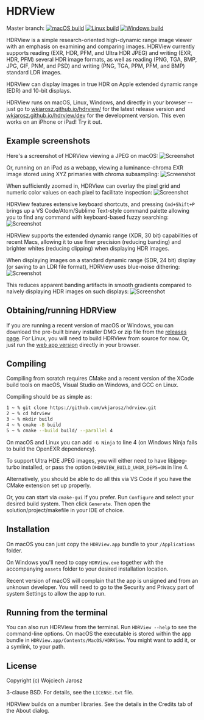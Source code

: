 # HDRView

Master branch:
[![macOS build](https://github.com/wkjarosz/hdrview/actions/workflows/ci-mac.yml/badge.svg?branch=master)](https://github.com/wkjarosz/hdrview/actions/workflows/ci-mac.yml)
[![Linux build](https://github.com/wkjarosz/hdrview/actions/workflows/ci-linux.yml/badge.svg?branch=master)](https://github.com/wkjarosz/hdrview/actions/workflows/ci-linux.yml)
[![Windows build](https://github.com/wkjarosz/hdrview/actions/workflows/ci-windows.yml/badge.svg?branch=master)](https://github.com/wkjarosz/hdrview/actions/workflows/ci-windows.yml)

HDRView is a simple research-oriented high-dynamic range image viewer with an emphasis on examining and comparing images. HDRView currently supports reading (EXR, HDR, PFM, and Ultra HDR JPEG) and writing (EXR, HDR, PFM) several HDR image formats, as well as reading (PNG, TGA, BMP, JPG, GIF, PNM, and PSD) and writing (PNG, TGA, PPM, PFM, and BMP) standard LDR images.

HDRView can display images in true HDR on Apple extended dynamic range (EDR) and 10-bit displays.

HDRView runs on macOS, Linux, Windows, and directly in your browser -- just go to [wkjarosz.github.io/hdrview/](https://wkjarosz.github.io/hdrview/) for the latest release version and [wkjarosz.github.io/hdrview/dev](https://wkjarosz.github.io/hdrview/dev) for the development version. This even works on an iPhone or iPad! Try it out.

## Example screenshots
Here's a screenshot of HDRView viewing a JPEG on macOS:
![Screenshot](resources/screenshot-mac.png "Screenshot macOS")

Or, running on an iPad as a webapp, viewing a luminance-chroma EXR image stored using XYZ primaries with chroma subsampling:
![Screenshot](resources/screenshot-ipad.jpg "Screenshot iPad")

When sufficiently zoomed in, HDRView can overlay the pixel grid and numeric color values on each pixel to facilitate inspection:
![Screenshot](resources/screenshot-zoomed.png "Screenshot Zoomed-in")

HDRView features extensive keyboard shortcuts, and pressing `Cmd+Shift+P` brings up a VS Code/Atom/Sublime Text-style command palette allowing you to find any command with keyboard-based fuzzy searching:
![Screenshot](resources/screenshot-command-palette.png "Screenshot of command palette")

HDRView supports the extended dynamic range (XDR, 30 bit) capabilities of recent Macs, allowing it to use finer precision (reducing banding) and brighter whites (reducing clipping) when displaying HDR images.

When displaying images on a standard dynamic range (SDR, 24 bit) display (or saving to an LDR file format), HDRView uses blue-noise dithering:
![Screenshot](resources/screenshot-dithered.png "Screenshot dithering on")

This reduces apparent banding artifacts in smooth gradients compared to naively displaying HDR images on such displays:
![Screenshot](resources/screenshot-no-dither.png "Screenshot dithering off")


## Obtaining/running HDRView

If you are running a recent version of macOS or Windows, you can download the pre-built binary installer DMG or zip file from the [releases page](https://github.com/wkjarosz/hdrview/releases). For Linux, you will need to build HDRView from source for now. Or, just run the [web app version](https://wkjarosz.github.io/hdrview/) directly in your browser.

## Compiling

Compiling from scratch requires CMake and a recent version of the XCode build tools on macOS, Visual Studio on Windows, and GCC on Linux.

Compiling should be as simple as:
```bash
1 ~ % git clone https://github.com/wkjarosz/hdrview.git
2 ~ % cd hdrview
3 ~ % mkdir build
4 ~ % cmake -B build
5 ~ % cmake --build build/ --parallel 4
```

On macOS and Linux you can add `-G Ninja` to line 4 (on Windows Ninja fails to build the OpenEXR dependency).

To support Ultra HDE JPEG images, you will either need to have libjpeg-turbo installed, or pass the option `DHDRVIEW_BUILD_UHDR_DEPS=ON` in line 4.

Alternatively, you should be able to do all this via VS Code if you have the CMake extension set up properly.

Or, you can start via ``cmake-gui`` if you prefer. Run ``Configure`` and select your desired build system. Then click ``Generate``. Then open the solution/project/makefile in your IDE of choice.

## Installation
On macOS you can just copy the `HDRView.app` bundle to your `/Applications` folder. 

On Windows you'll need to copy `HDRView.exe` together with the accompanying `assets` folder to your desired installation location.

Recent version of macOS will complain that the app is unsigned and from an unknown developer. You will need to go to the Security and Privacy part of system Settings to allow the app to run.

## Running from the terminal

You can also run HDRView from the terminal. Run ``HDRView --help`` to see the command-line options. On macOS the executable is stored within the app bundle in `HDRView.app/Contents/MacOS/HDRView`. You might want to add it, or a symlink, to your path.

## License

Copyright (c) Wojciech Jarosz

3-clause BSD. For details, see the ``LICENSE.txt`` file.

HDRView builds on a number libraries. See the details in the Credits tab of the About dialog.
